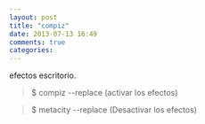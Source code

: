 ```yaml
---
layout: post
title: "compiz"
date: 2013-07-13 16:49
comments: true
categories: 
---
```

efectos escritorio.

>$ compiz --replace (activar los efectos) 

>$ metacity --replace (Desactivar los efectos)

